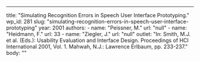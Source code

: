 ---
  title: "Simulating Recognition Errors in Speech User Interface Prototyping."
  wp_id: 281
  slug: "simulating-recognition-errors-in-speech-user-interface-prototyping"
  year: 2001
  authors: 
    - 
      name: "Peissner, M."
      url: "null"
    - 
      name: "Heidmann, F."
      url: 33
    - 
      name: "Ziegler, J."
      url: "null"
  outlet: "In: Smith, M.J. et al. (Eds.): Usability Evaluation and Interface Design. Proceedings of HCI International 2001, Vol. 1. Mahwah, N.J.: Lawrence Erlbaum, pp. 233-237."
  body: ""
